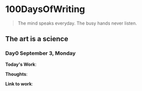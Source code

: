 # 100DaysOfWriting

> The mind speaks everyday. The busy hands never listen.

## The art is a science

### Day0 September 3, Monday

**Today's Work**:

**Thoughts**:

**Link to work**: